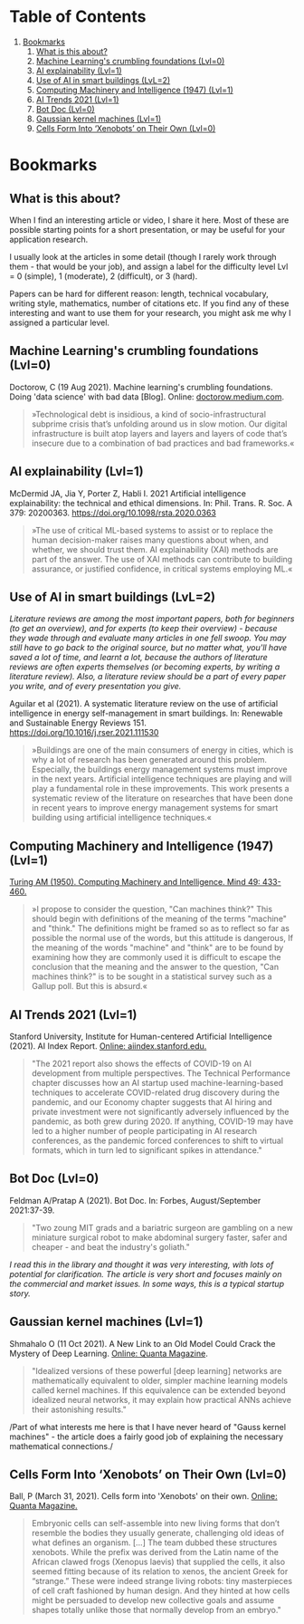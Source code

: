
# Table of Contents

1.  [Bookmarks](#org377f1f2)
    1.  [What is this about?](#orged4b031)
    2.  [Machine Learning's crumbling foundations (Lvl=0)](#org7269acf)
    3.  [AI explainability (Lvl=1)](#orge9c11e5)
    4.  [Use of AI in smart buildings (LvL=2)](#orgc34dd10)
    5.  [Computing Machinery and Intelligence (1947) (Lvl=1)](#org5da159e)
    6.  [AI Trends 2021 (Lvl=1)](#org9bf9471)
    7.  [Bot Doc (Lvl=0)](#orgab21527)
    8.  [Gaussian kernel machines (Lvl=1)](#org647c23f)
    9.  [Cells Form Into ‘Xenobots’ on Their Own (Lvl=0)](#org8313c73)


<a id="org377f1f2"></a>

# Bookmarks


<a id="orged4b031"></a>

## What is this about?

When I find an interesting article or video, I share it here. Most
of these are possible starting points for a short presentation, or
may be useful for your application research.

I usually look at the articles in some detail (though I rarely work
through them - that would be your job), and assign a label for the
difficulty level Lvl = 0 (simple), 1 (moderate), 2 (difficult), or 3
(hard).

Papers can be hard for different reason: length, technical
vocabulary, writing style, mathematics, number of citations etc. If
you find any of these interesting and want to use them for your
research, you might ask me why I assigned a particular level.


<a id="org7269acf"></a>

## Machine Learning's crumbling foundations (Lvl=0)

Doctorow, C (19 Aug 2021). Machine learning's crumbling
foundations. Doing 'data science' with bad data [Blog]. Online:
[doctorow.medium.com](https://doctorow.medium.com/machine-learnings-crumbling-foundations-bd11efa22b0).

> »Technological debt is insidious, a kind of socio-infrastructural
> subprime crisis that’s unfolding around us in slow motion. Our digital
> infrastructure is built atop layers and layers and layers of code
> that’s insecure due to a combination of bad practices and bad
> frameworks.«


<a id="orge9c11e5"></a>

## AI explainability (Lvl=1)

McDermid JA, Jia Y, Porter Z, Habli I. 2021 Artificial
intelligence explainability: the technical and ethical
dimensions. In: Phil. Trans. R. Soc. A 379: 20200363.
<https://doi.org/10.1098/rsta.2020.0363>

> »The use of critical ML-based systems to assist or to replace the human decision-maker raises many
> questions about when, and whether, we should trust them. AI explainability (XAI) methods are
> part of the answer. The use of XAI methods can contribute to building assurance, or justified
> confidence, in critical systems employing ML.«


<a id="orgc34dd10"></a>

## Use of AI in smart buildings (LvL=2)

*Literature reviews are among the most important papers, both for beginners (to get an overview), and for experts (to keep their overview) - because they wade through and evaluate many articles in one fell swoop. You may still have to go back to the original source, but no matter what, you'll have saved a lot of time, and learnt a lot, because the authors of literature reviews are often experts themselves (or becoming experts, by writing a literature review). Also, a literature review should be a part of every paper you write, and of every presentation you give.*

Aguilar et al (2021). A systematic literature review on the
use of artificial intelligence in energy self-management in smart
buildings. In: Renewable and Sustainable Energy
Reviews 151. <https://doi.org/10.1016/j.rser.2021.111530>

> »Buildings are one of the main consumers of energy in cities, which
> is why a lot of research has been generated around this
> problem. Especially, the buildings energy management systems must
> improve in the next years. Artificial intelligence techniques are
> playing and will play a fundamental role in these
> improvements. This work presents a systematic review of the
> literature on researches that have been done in recent years to
> improve energy management systems for smart building using
> artificial intelligence techniques.«


<a id="org5da159e"></a>

## Computing Machinery and Intelligence (1947) (Lvl=1)

[Turing AM (1950). Computing Machinery and Intelligence. Mind 49:
433-460.](https://www.csee.umbc.edu/courses/471/papers/turing.pdf)

> »I propose to consider the question, "Can machines think?" This should begin with
> definitions of the meaning of the terms "machine" and "think." The definitions might be
> framed so as to reflect so far as possible the normal use of the words, but this attitude is
> dangerous, If the meaning of the words "machine" and "think" are to be found by
> examining how they are commonly used it is difficult to escape the conclusion that the
> meaning and the answer to the question, "Can machines think?" is to be sought in a
> statistical survey such as a Gallup poll. But this is absurd.«


<a id="org9bf9471"></a>

## AI Trends 2021 (Lvl=1)

Stanford University, Institute for Human-centered Artificial
Intelligence (2021). AI Index Report. [Online: aiindex.stanford.edu.](https://aiindex.stanford.edu/report/)

> "The 2021 report also shows the effects of COVID-19 on AI development
> from multiple perspectives. The Technical Performance chapter
> discusses how an AI startup used machine-learning-based techniques to
> accelerate COVID-related drug discovery during the pandemic, and our
> Economy chapter suggests that AI hiring and private investment were
> not significantly adversely influenced by the pandemic, as both grew
> during 2020. If anything, COVID-19 may have led to a higher number of
> people participating in AI research conferences, as the pandemic
> forced conferences to shift to virtual formats, which in turn led to
> significant spikes in attendance."


<a id="orgab21527"></a>

## Bot Doc (Lvl=0)

Feldman A/Pratap A (2021). Bot Doc. In: Forbes, August/September
2021:37-39.

> "Two zoung MIT grads and a bariatric surgeon are gambling on a new
> miniature surgical robot to make abdominal surgery faster, safer
> and cheaper - and beat the industry's goliath."

*I read this in the library and thought it was very interesting, with lots of potential for clarification. The article is very short and focuses mainly on the commercial and market issues. In some
ways, this is a typical startup story.*


<a id="org647c23f"></a>

## Gaussian kernel machines (Lvl=1)

Shmahalo O (11 Oct 2021). A New Link to an Old Model Could Crack
the Mystery of Deep Learning. [Online: Quanta Magazine](https://www.quantamagazine.org/a-new-link-to-an-old-model-could-crack-the-mystery-of-deep-learning-20211011/).

> "Idealized versions of these powerful [deep learning] networks are
> mathematically equivalent to older, simpler machine learning models
> called kernel machines. If this equivalence can be extended beyond
> idealized neural networks, it may explain how practical ANNs
> achieve their astonishing results."

/Part of what interests me here is that I have never heard of
"Gauss kernel machines" - the article does a fairly good job of
explaining the necessary mathematical connections./


<a id="org8313c73"></a>

## Cells Form Into ‘Xenobots’ on Their Own (Lvl=0)

Ball, P (March 31, 2021). Cells form into 'Xenobots' on their
own. [Online: Quanta Magazine.](https://www.quantamagazine.org/cells-form-into-xenobots-on-their-own-20210331/)

> Embryonic cells can self-assemble into new living forms that don’t
> resemble the bodies they usually generate, challenging old ideas of
> what defines an organism. [&#x2026;] The team dubbed these structures
> xenobots. While the prefix was derived from the Latin name of the
> African clawed frogs (Xenopus laevis) that supplied the cells, it
> also seemed fitting because of its relation to xenos, the ancient
> Greek for “strange.” These were indeed strange living robots: tiny
> masterpieces of cell craft fashioned by human design. And they
> hinted at how cells might be persuaded to develop new collective
> goals and assume shapes totally unlike those that normally develop
> from an embryo."

